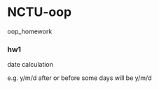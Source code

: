 # NCTU-oop
oop_homework

### hw1
date calculation

e.g. y/m/d after or before some days will be y/m/d 
